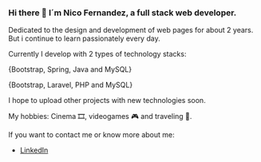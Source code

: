 ### Hi there 👋 I´m Nico Fernandez, a full stack web developer.

Dedicated to the design and development of web pages for about 2 years. But i continue to learn passionately every day.

Currently I develop with 2 types of technology stacks:

 {Bootstrap, Spring, Java and MySQL}

 {Bootstrap, Laravel, PHP and MySQL}

I hope to upload other projects with new technologies soon.

My hobbies: Cinema 🎞, videogames 🎮 and traveling 🛫.

If you want to contact me or know more about me:

- [LinkedIn](https://www.linkedin.com/in/nicolas-fernandez-politino-844618230/)

<!--
**NicoFernandez1988/NicoFernandez1988** is a ✨ _special_ ✨ repository because its `README.md` (this file) appears on your GitHub profile.

Here are some ideas to get you started:

- 🔭 I’m currently working on ...
- 🌱 I’m currently learning ...
- 👯 I’m looking to collaborate on ...
- 🤔 I’m looking for help with ...
- 💬 Ask me about ...
- 📫 How to reach me: ...
- 😄 Pronouns: ...
- ⚡ Fun fact: ...
-->
